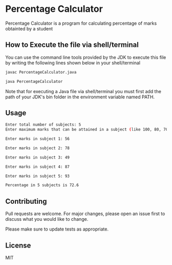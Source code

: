 # Percentage Calculator

Percentage Calculator is a program for calculating percentage of marks obtainted by a student

## How to Execute the file via shell/terminal

You can use the command line tools provided by the JDK to execute this file by writing the following lines shown below in your shell/terminal

```bash
javac PercentageCalculator.java
```

```bash
java PercentageCalculator
```

Note that for executing a Java file via shell/terminal you must first add the path of your JDK's bin folder in the environment variable named PATH.

## Usage

```bash
Enter total number of subjects: 5
Enter maximum marks that can be attained in a subject (like 100, 80, 70 etc.): 100

Enter marks in subject 1: 56

Enter marks in subject 2: 78

Enter marks in subject 3: 49

Enter marks in subject 4: 87

Enter marks in subject 5: 93

Percentage in 5 subjects is 72.6
```

## Contributing

Pull requests are welcome. For major changes, please open an issue first to discuss what you would like to change.

Please make sure to update tests as appropriate.

## License

MIT
